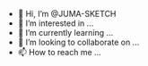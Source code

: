 - 👋 Hi, I’m @JUMA-SKETCH
- 👀 I’m interested in ...
- 🌱 I’m currently learning ...
- 💞️ I’m looking to collaborate on ...
- 📫 How to reach me ...

<!---
JUMA-SKETCH/JUMA-SKETCH is a ✨ special ✨ repository because its `README.md` (this file) appears on your GitHub profile.
You can click the Preview link to take a look at your changes.
--->
